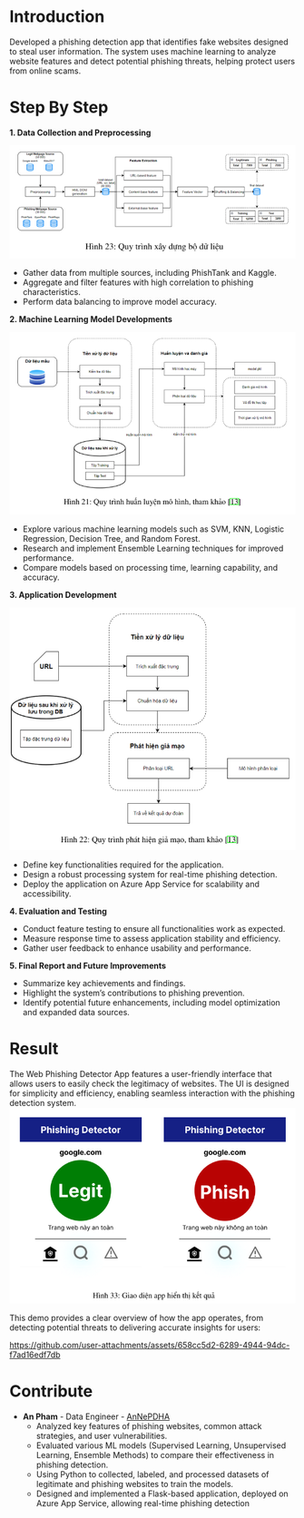 # Introduction 
Developed a phishing detection app that identifies fake websites designed to steal user information. The system uses machine learning to analyze website features and detect potential phishing threats, helping protect users from online scams.

# Step By Step
**1.	Data Collection and Preprocessing**
   
![My Image](Images_result/preprocess_flowchart.png)
 * Gather data from multiple sources, including PhishTank and Kaggle.
 * Aggregate and filter features with high correlation to phishing characteristics.
 * Perform data balancing to improve model accuracy.
   
**2.	Machine Learning Model Developments**
   
![My Image](Images_result/training_flowchart.png)
 * Explore various machine learning models such as SVM, KNN, Logistic Regression, Decision Tree, and Random Forest.
 * Research and implement Ensemble Learning techniques for improved performance.
 * Compare models based on processing time, learning capability, and accuracy.

**3.	Application Development**

![My Image](Images_result/detect_flowchart.png)

 * Define key functionalities required for the application.
 * Design a robust processing system for real-time phishing detection.
 * Deploy the application on Azure App Service for scalability and accessibility.

**4.	Evaluation and Testing**
 * Conduct feature testing to ensure all functionalities work as expected.
 * Measure response time to assess application stability and efficiency.
 * Gather user feedback to enhance usability and performance.
   
**5.	Final Report and Future Improvements**
 * Summarize key achievements and findings.
 * Highlight the system’s contributions to phishing prevention.
 * Identify potential future enhancements, including model optimization and expanded data sources.

# Result
The Web Phishing Detector App features a user-friendly interface that allows users to easily check the legitimacy of websites. The UI is designed for simplicity and efficiency, enabling seamless interaction with the phishing detection system.
![My Image](Images_result/app_ui.png)

This demo provides a clear overview of how the app operates, from detecting potential threats to delivering accurate insights for users:

https://github.com/user-attachments/assets/658cc5d2-6289-4944-94dc-f7ad16edf7db



# Contribute
* **An Pham** - Data Engineer - [AnNePDHA](https://github.com/AnNePDHA)
  * Analyzed key features of phishing websites, common attack strategies, and user vulnerabilities.
  * Evaluated various ML models (Supervised Learning, Unsupervised Learning, Ensemble Methods) to compare their effectiveness in phishing detection.
  * Using Python to collected, labeled, and processed datasets of legitimate and phishing websites to train the models.
  * Designed and implemented a Flask-based application, deployed on Azure App Service, allowing real-time phishing detection

